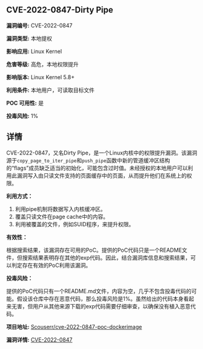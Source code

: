## CVE-2022-0847-Dirty Pipe

**漏洞编号:** CVE-2022-0847

**漏洞类型:** 本地提权

**影响应用:** Linux Kernel

**危害等级:** 高危，本地权限提升

**影响版本:** Linux Kernel 5.8+

**利用条件:** 本地用户，可读取目标文件

**POC 可用性:** 是

**投毒风险:** 1%

## 详情

CVE-2022-0847，又名Dirty Pipe，是一个Linux内核中的权限提升漏洞。该漏洞源于`copy_page_to_iter_pipe`和`push_pipe`函数中新的管道缓冲区结构的“flags”成员缺乏适当的初始化，可能包含过时值。未经授权的本地用户可以利用此漏洞写入由只读文件支持的页面缓存中的页面，从而提升他们在系统上的权限。

**利用方式：**

1.  利用pipe机制将数据写入内核缓冲区。
2.  覆盖只读文件在page cache中的内容。
3.  利用被覆盖的文件，例如SUID程序，来提升权限。

**有效性：**

根据搜索结果，该漏洞存在可用的PoC。提供的PoC代码只是一个README文件，但搜索结果表明存在其他的exp代码。因此，结合漏洞库信息和搜索结果，可以判定存在有效的PoC利用该漏洞。

**投毒风险：**

提供的PoC代码只有一个README.md文件，内容为空，几乎不包含投毒代码的可能。假设该仓库中存在恶意代码，那么投毒风险是1%。虽然给出的代码本身看起来无害，但用户从其他来源下载的exp代码需要仔细审查，以确保没有植入恶意代码。

**项目地址:** [Scouserr/cve-2022-0847-poc-dockerimage](https://github.com/Scouserr/cve-2022-0847-poc-dockerimage)

**漏洞详情:** [CVE-2022-0847](https://nvd.nist.gov/vuln/detail/CVE-2022-0847)